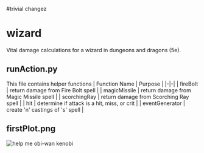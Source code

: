 #trivial changez

# wizard
Vital damage calculations for a wizard in dungeons and dragons (5e).

## runAction.py
This file contains helper functions
| Function Name | Purpose |
|-|-|
| fireBolt | return damage from Fire Bolt spell |
| magicMissile | return damage from Magic Missile spell |
| scorchingRay | return damage from Scorching Ray spell |
| hit | determine if attack is a hit, miss, or crit |
| eventGenerator | create 'n' castings of 's' spell |

## firstPlot.png
![help me obi-wan kenobi](https://github.com/alonzi/wizard/blob/master/firstPlot.png "Fix the binning and labels please!")

